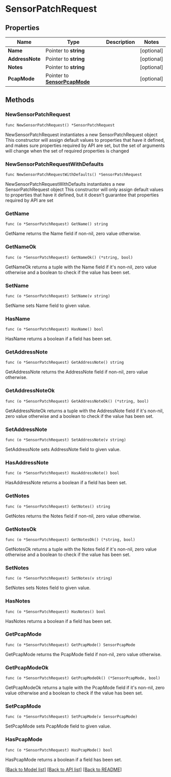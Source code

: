 # SensorPatchRequest

## Properties

Name | Type | Description | Notes
------------ | ------------- | ------------- | -------------
**Name** | Pointer to **string** |  | [optional] 
**AddressNote** | Pointer to **string** |  | [optional] 
**Notes** | Pointer to **string** |  | [optional] 
**PcapMode** | Pointer to [**SensorPcapMode**](SensorPcapMode.md) |  | [optional] 

## Methods

### NewSensorPatchRequest

`func NewSensorPatchRequest() *SensorPatchRequest`

NewSensorPatchRequest instantiates a new SensorPatchRequest object
This constructor will assign default values to properties that have it defined,
and makes sure properties required by API are set, but the set of arguments
will change when the set of required properties is changed

### NewSensorPatchRequestWithDefaults

`func NewSensorPatchRequestWithDefaults() *SensorPatchRequest`

NewSensorPatchRequestWithDefaults instantiates a new SensorPatchRequest object
This constructor will only assign default values to properties that have it defined,
but it doesn't guarantee that properties required by API are set

### GetName

`func (o *SensorPatchRequest) GetName() string`

GetName returns the Name field if non-nil, zero value otherwise.

### GetNameOk

`func (o *SensorPatchRequest) GetNameOk() (*string, bool)`

GetNameOk returns a tuple with the Name field if it's non-nil, zero value otherwise
and a boolean to check if the value has been set.

### SetName

`func (o *SensorPatchRequest) SetName(v string)`

SetName sets Name field to given value.

### HasName

`func (o *SensorPatchRequest) HasName() bool`

HasName returns a boolean if a field has been set.

### GetAddressNote

`func (o *SensorPatchRequest) GetAddressNote() string`

GetAddressNote returns the AddressNote field if non-nil, zero value otherwise.

### GetAddressNoteOk

`func (o *SensorPatchRequest) GetAddressNoteOk() (*string, bool)`

GetAddressNoteOk returns a tuple with the AddressNote field if it's non-nil, zero value otherwise
and a boolean to check if the value has been set.

### SetAddressNote

`func (o *SensorPatchRequest) SetAddressNote(v string)`

SetAddressNote sets AddressNote field to given value.

### HasAddressNote

`func (o *SensorPatchRequest) HasAddressNote() bool`

HasAddressNote returns a boolean if a field has been set.

### GetNotes

`func (o *SensorPatchRequest) GetNotes() string`

GetNotes returns the Notes field if non-nil, zero value otherwise.

### GetNotesOk

`func (o *SensorPatchRequest) GetNotesOk() (*string, bool)`

GetNotesOk returns a tuple with the Notes field if it's non-nil, zero value otherwise
and a boolean to check if the value has been set.

### SetNotes

`func (o *SensorPatchRequest) SetNotes(v string)`

SetNotes sets Notes field to given value.

### HasNotes

`func (o *SensorPatchRequest) HasNotes() bool`

HasNotes returns a boolean if a field has been set.

### GetPcapMode

`func (o *SensorPatchRequest) GetPcapMode() SensorPcapMode`

GetPcapMode returns the PcapMode field if non-nil, zero value otherwise.

### GetPcapModeOk

`func (o *SensorPatchRequest) GetPcapModeOk() (*SensorPcapMode, bool)`

GetPcapModeOk returns a tuple with the PcapMode field if it's non-nil, zero value otherwise
and a boolean to check if the value has been set.

### SetPcapMode

`func (o *SensorPatchRequest) SetPcapMode(v SensorPcapMode)`

SetPcapMode sets PcapMode field to given value.

### HasPcapMode

`func (o *SensorPatchRequest) HasPcapMode() bool`

HasPcapMode returns a boolean if a field has been set.


[[Back to Model list]](../README.md#documentation-for-models) [[Back to API list]](../README.md#documentation-for-api-endpoints) [[Back to README]](../README.md)


